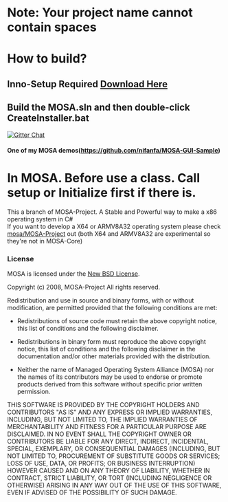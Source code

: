 # Note: Your project name cannot contain spaces
# How to build?
## Inno-Setup Required [Download Here](https://jrsoftware.org/download.php/is.exe)
## Build the MOSA.sln and then double-click CreateInstaller.bat

[![Gitter Chat][gitter-image]][gitter-chat]

[gitter-image]: https://img.shields.io/badge/gitter-join%20chat%20-blue.svg
[gitter2-image]: https://badges.gitter.im/Join%20Chat.svg
[gitter-chat]: https://gitter.im/mosa/MOSA-Project

#### One of my MOSA demos(https://github.com/nifanfa/MOSA-GUI-Sample)

# In MOSA. Before use a class. Call setup or Initialize first if there is.

This a branch of MOSA-Project. A Stable and Powerful way to make a x86 operating system in C#  
If you want to develop a X64 or ARMV8A32 operating system please check [mosa/MOSA-Project](https://github.com/mosa/MOSA-Project) out (both X64 and ARMV8A32 are experimental so they're not in MOSA-Core)

### License

MOSA is licensed under the [New BSD License](http://en.wikipedia.org/wiki/New_BSD).

Copyright (c) 2008, MOSA-Project
All rights reserved.

Redistribution and use in source and binary forms, 
with or without modification, are permitted provided 
that the following conditions are met:

* Redistributions of source code must retain the
  above copyright notice, this list of conditions 
  and the following disclaimer.

* Redistributions in binary form must reproduce the 
  above copyright notice, this list of conditions and 
  the following disclaimer in the documentation and/or 
  other materials provided with the distribution.

* Neither the name of Managed Operating System Alliance (MOSA) 
  nor the names of its contributors may be used to endorse 
  or promote products derived from this software without 
  specific prior written permission.

THIS SOFTWARE IS PROVIDED BY THE COPYRIGHT HOLDERS AND 
CONTRIBUTORS "AS IS" AND ANY EXPRESS OR IMPLIED WARRANTIES,
INCLUDING, BUT NOT LIMITED TO, THE IMPLIED WARRANTIES 
OF MERCHANTABILITY AND FITNESS FOR A PARTICULAR PURPOSE ARE 
DISCLAIMED. IN NO EVENT SHALL THE COPYRIGHT OWNER OR CONTRIBUTORS
BE LIABLE FOR ANY DIRECT, INDIRECT, INCIDENTAL, SPECIAL, 
EXEMPLARY, OR CONSEQUENTIAL DAMAGES (INCLUDING, BUT NOT LIMITED TO, 
PROCUREMENT OF SUBSTITUTE GOODS OR SERVICES; LOSS OF USE, DATA, 
OR PROFITS; OR BUSINESS INTERRUPTION) HOWEVER CAUSED AND ON ANY 
THEORY OF LIABILITY, WHETHER IN CONTRACT, STRICT LIABILITY, OR TORT 
(INCLUDING NEGLIGENCE OR OTHERWISE) ARISING IN ANY WAY OUT OF
THE USE OF THIS SOFTWARE, EVEN IF ADVISED OF THE POSSIBILITY 
OF SUCH DAMAGE.

